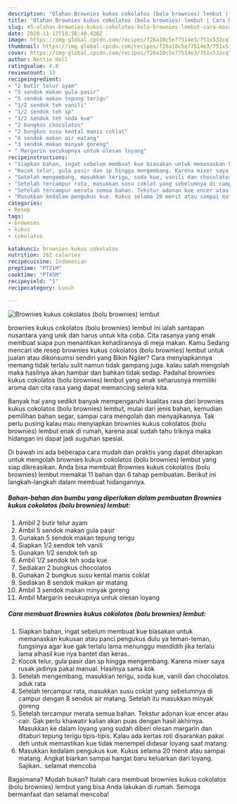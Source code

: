 ```yaml
---
description: "Olahan Brownies kukus cokolatos (bolu brownies) lembut | Cara Masak Brownies kukus cokolatos (bolu brownies) lembut Yang Menggugah Selera"
title: "Olahan Brownies kukus cokolatos (bolu brownies) lembut | Cara Masak Brownies kukus cokolatos (bolu brownies) lembut Yang Menggugah Selera"
slug: 45-olahan-brownies-kukus-cokolatos-bolu-brownies-lembut-cara-masak-brownies-kukus-cokolatos-bolu-brownies-lembut-yang-menggugah-selera
date: 2020-11-17T18:56:40.426Z
image: https://img-global.cpcdn.com/recipes/f26a10c5e77514e3/751x532cq70/brownies-kukus-cokolatos-bolu-brownies-lembut-foto-resep-utama.jpg
thumbnail: https://img-global.cpcdn.com/recipes/f26a10c5e77514e3/751x532cq70/brownies-kukus-cokolatos-bolu-brownies-lembut-foto-resep-utama.jpg
cover: https://img-global.cpcdn.com/recipes/f26a10c5e77514e3/751x532cq70/brownies-kukus-cokolatos-bolu-brownies-lembut-foto-resep-utama.jpg
author: Nettie Hall
ratingvalue: 4.8
reviewcount: 13
recipeingredient:
- "2 butir telur ayam"
- "5 sendok makan gula pasir"
- "5 sendok makan tepung terigu"
- "1/2 sendok teh vanili"
- "1/2 sendok teh sp"
- "1/2 sendok teh soda kue"
- "2 bungkus chocolatos"
- "2 bungkus susu kental manis coklat"
- "8 sendok makan air matang"
- "3 sendok makan minyak goreng"
- " Margarin secukupnya untuk olesan loyang"
recipeinstructions:
- "Siapkan bahan, ingat sebelum membuat kue biasakan untuk memanaskan kukusan atau panci pengukus dulu ya teman-teman, fungsinya agar kue gak terlalu lama menunggu mendidih jika terlalu lama alhasil kue nya bantet dan keras.."
- "Kocok telur, gula pasir dan sp hingga mengembang. Karena mixer saya rusak jadinya pakai manual. Hasilnya sama kok"
- "Setelah mengembang, masukkan terigu, soda kue, vanili dan chocolatos aduk rata"
- "Setelah tercampur rata, masukkan susu coklat yang sebelumnya di campur dengan 8 sendok air matang. Setelah itu masukkan minyak goreng"
- "Setelah tercampur merata semua bahan. Tekstur adonan kue encer atau cair. Gak perlu khawatir kalian akan puas dengan hasil akhirnya. Masukkan ke dalam loyang yang sudah diberi olesan margarin dan ditaburi tepung terigu tipis-tipis. Kalau ada kertas roti disarankan pakai deh untuk memastikan kue tidak menempel didasar loyang saat matang."
- "Masukkan kedalam pengukus kue. Kukus selama 20 menit atau sampai matang. Angkat biarkan sampai hangat baru keluarkan dari loyang. Sajikan.. selamat mencoba"
categories:
- Resep
tags:
- brownies
- kukus
- cokolatos

katakunci: brownies kukus cokolatos 
nutrition: 262 calories
recipecuisine: Indonesian
preptime: "PT21M"
cooktime: "PT45M"
recipeyield: "1"
recipecategory: Lunch

---
```



![Brownies kukus cokolatos (bolu brownies) lembut](https://img-global.cpcdn.com/recipes/f26a10c5e77514e3/751x532cq70/brownies-kukus-cokolatos-bolu-brownies-lembut-foto-resep-utama.jpg)


brownies kukus cokolatos (bolu brownies) lembut ini ialah santapan nusantara yang unik dan harus untuk kita coba. Cita rasanya yang enak membuat siapa pun menantikan kehadirannya di meja makan.
Kamu Sedang mencari ide resep brownies kukus cokolatos (bolu brownies) lembut untuk jualan atau dikonsumsi sendiri yang Bikin Ngiler? Cara menyiapkannya memang tidak terlalu sulit namun tidak gampang juga. kalau salah mengolah maka hasilnya akan hambar dan bahkan tidak sedap. Padahal brownies kukus cokolatos (bolu brownies) lembut yang enak seharusnya memiliki aroma dan cita rasa yang dapat memancing selera kita.

Banyak hal yang sedikit banyak mempengaruhi kualitas rasa dari brownies kukus cokolatos (bolu brownies) lembut, mulai dari jenis bahan, kemudian pemilihan bahan segar, sampai cara mengolah dan menyajikannya. Tak perlu pusing kalau mau menyiapkan brownies kukus cokolatos (bolu brownies) lembut enak di rumah, karena asal sudah tahu triknya maka hidangan ini dapat jadi suguhan spesial.




Di bawah ini ada beberapa cara mudah dan praktis yang dapat diterapkan untuk mengolah brownies kukus cokolatos (bolu brownies) lembut yang siap dikreasikan. Anda bisa membuat Brownies kukus cokolatos (bolu brownies) lembut memakai 11 bahan dan 6 tahap pembuatan. Berikut ini langkah-langkah dalam membuat hidangannya.

<!--inarticleads1-->

##### Bahan-bahan dan bumbu yang diperlukan dalam pembuatan Brownies kukus cokolatos (bolu brownies) lembut:

1. Ambil 2 butir telur ayam
1. Ambil 5 sendok makan gula pasir
1. Gunakan 5 sendok makan tepung terigu
1. Siapkan 1/2 sendok teh vanili
1. Gunakan 1/2 sendok teh sp
1. Ambil 1/2 sendok teh soda kue
1. Sediakan 2 bungkus chocolatos
1. Gunakan 2 bungkus susu kental manis coklat
1. Sediakan 8 sendok makan air matang
1. Ambil 3 sendok makan minyak goreng
1. Ambil  Margarin secukupnya untuk olesan loyang




<!--inarticleads2-->

##### Cara membuat Brownies kukus cokolatos (bolu brownies) lembut:

1. Siapkan bahan, ingat sebelum membuat kue biasakan untuk memanaskan kukusan atau panci pengukus dulu ya teman-teman, fungsinya agar kue gak terlalu lama menunggu mendidih jika terlalu lama alhasil kue nya bantet dan keras..
1. Kocok telur, gula pasir dan sp hingga mengembang. Karena mixer saya rusak jadinya pakai manual. Hasilnya sama kok
1. Setelah mengembang, masukkan terigu, soda kue, vanili dan chocolatos aduk rata
1. Setelah tercampur rata, masukkan susu coklat yang sebelumnya di campur dengan 8 sendok air matang. Setelah itu masukkan minyak goreng
1. Setelah tercampur merata semua bahan. Tekstur adonan kue encer atau cair. Gak perlu khawatir kalian akan puas dengan hasil akhirnya. Masukkan ke dalam loyang yang sudah diberi olesan margarin dan ditaburi tepung terigu tipis-tipis. Kalau ada kertas roti disarankan pakai deh untuk memastikan kue tidak menempel didasar loyang saat matang.
1. Masukkan kedalam pengukus kue. Kukus selama 20 menit atau sampai matang. Angkat biarkan sampai hangat baru keluarkan dari loyang. Sajikan.. selamat mencoba




Bagaimana? Mudah bukan? Itulah cara membuat brownies kukus cokolatos (bolu brownies) lembut yang bisa Anda lakukan di rumah. Semoga bermanfaat dan selamat mencoba!
